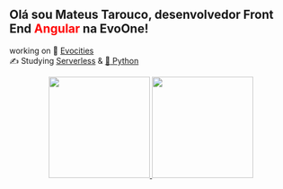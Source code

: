 ## Olá sou Mateus Tarouco, desenvolvedor Front End <span style="color:red">Angular</span> na EvoOne!
working on :metal: <a href="https://evocities.com.br/"  target="_blank">Evocities</a></br>
:writing_hand: Studying  <a href="https://www.serverless.com/framework/docs"  target="_blank">Serverless</a> & <a href="https://docs.python.org/3/"  target="_blank">:snake: Python</a>
<div align="center">
  <a href="https://github.com/mateustarouco" >
  <img height="180em" src="https://github-readme-stats.vercel.app/api?username=mateustarouco&show_icons=true&theme=dracula&include_all_commits=true&count_private=true"/>
  <img height="180em" src="https://github-readme-stats.vercel.app/api/top-langs/?username=mateustarouco&layout=compact&langs_count=7&theme=dracula"/>
</div>
